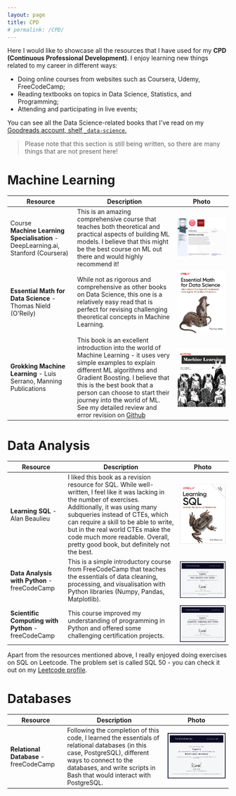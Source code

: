 ```yaml
---
layout: page
title: CPD
# permalink: /CPD/
---
```


Here I would like to showcase all the resources that I have used for my **CPD (Continuous Professional Development)**. I enjoy learning new things related to my career in different ways:
- Doing online courses from websites such as Coursera, Udemy, FreeCodeCamp;
- Reading textbooks on topics in Data Science, Statistics, and Programming;
- Attending and participating in live events;

You can see all the Data Science-related books that I've read on my <a href="https://www.goodreads.com/review/list/145948565-evgenii-zorin?shelf=_data-science" target="_blank">Goodreads account, shelf `_data-science`.</a>

> Please note that this section is still being written, so there are many things that are not present here! 

# Machine Learning

<table>
    <thead>
        <tr>
            <th>Resource</th>
            <th>Description</th>
            <th>Photo</th>
        </tr>
    </thead>
    <tbody>
        <tr>
            <td>Course<br><b>Machine Learning Specialisation</b> - DeepLearning.ai, Stanford (Coursera)</td>
            <td>This is an amazing comprehensive course that teaches both theoretical and practical aspects of building ML models. I believe that this might be the best course on ML out there and would highly recommend it!</td>
            <td><img src="images/ml-specialisation.png"></td>
        </tr>
        <tr>
            <td><b>Essential Math for Data Science</b> - Thomas Nield (O'Reily)</td>
            <td>While not as rigorous and comprehensive as other books on Data Science, this one is a relatively easy read that is perfect for revising challenging theoretical concepts in Machine Learning.</td>
            <td><img src="images/essential-math-for-data-science.png"></td>
        </tr>
        <tr>
            <td><b>Grokking Machine Learning</b> - Luis Serrano, Manning Publications</td>
            <td>This book is an excellent introduction into the world of Machine Learning - it uses very simple examples to explain different ML algorithms and Gradient Boosting. I believe that this is the best book that a person can choose to start their journey into the world of ML.<br>See my detailed review and error revision on <a href="https://github.com/EvgeniiZorin/Booknotes_Grokking-Machine-Learning_Luis-G-Serrano" target="_blank">Github</a></td>
            <td><img src="images/grokking-machine-learning.png"></td>
        </tr>
    </tbody>
</table>

# Data Analysis

<table>
    <thead>
        <tr>
            <th>Resource</th>
            <th>Description</th>
            <th>Photo</th>
        </tr>
    </thead>
    <tbody>
        <tr>
            <td><b>Learning SQL</b> - Alan Beaulieu</td>
            <td>I liked this book as a revision resource for SQL. While well-written, I feel like it was lacking in the number of
            exercises. Additionally, it was using many subqueries instead of CTEs, which can require a skill to be able to write, 
            but in the real world CTEs make the code much more readable. Overall, pretty good book, but definitely not the best.</td>
            <td><img src="images\Learning-SQL-Alan-Beaulieu.jpg"></td>
        </tr>
        <tr>
            <td><b>Data Analysis with Python</b> - freeCodeCamp</td>
            <td>This is a simple introductory course from FreeCodeCamp that teaches the essentials of data cleaning, processing, and visualisation with Python libraries (Numpy, Pandas, Matplotlib).</td>
            <td><img src="images/freeCodeCamp Data Analysis with Python.png"></td>
        </tr>
        <tr>
            <td><b>Scientific Computing with Python</b> - freeCodeCamp</td>
            <td>This course improved my understanding of programming in Python and offered some challenging certification projects.</td>
            <td><img src="images/freecodecamp_scientific-computing-with-python.png"></td>
        </tr>
    </tbody>
</table>

Apart from the resources mentioned above, I really enjoyed doing exercises on SQL on Leetcode. The problem set is called SQL 50 - you can check it out on my <a href="https://leetcode.com/u/vzem_19/" target="_blank">Leetcode profile</a>.

# Databases

<table>
    <thead>
        <tr>
            <th>Resource</th>
            <th>Description</th>
            <th>Photo</th>
        </tr>
    </thead>
    <tbody>
        <tr>
            <td><b>Relational Database</b> - freeCodeCamp</td>
            <td>Following the completion of this code, I learned the essentials of relational databases (in this case, PostgreSQL), different ways to connect to the databases, and write scripts in Bash that would interact with PostgreSQL.</td>
            <td><img src="images/freecodecamp_relational_database.png"></td>
        </tr>
    </tbody>
</table>
